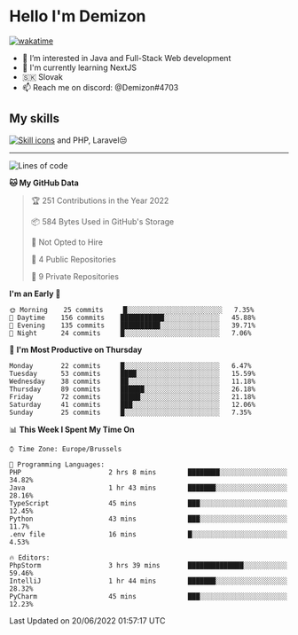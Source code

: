# Hello I'm Demizon
[![wakatime](https://wakatime.com/badge/user/6ad1949f-d6d7-44f9-9eee-c35e54cc499b.svg)](https://wakatime.com/@6ad1949f-d6d7-44f9-9eee-c35e54cc499b)
- 👀 I’m interested in Java and Full-Stack Web development
- 🌱 I'm currently learning NextJS
- 🇸🇰 Slovak
- 📫 Reach me on discord: @Demizon#4703

## My skills
[![Skill icons](https://skillicons.dev/icons?i=java,js,ts,html,css,react,py,git,docker,linux,mysql,mongo&theme=dark)](https://github.com/Demizon3433) and PHP, Laravel😒

---

<!--START_SECTION:waka-->
![Lines of code](https://img.shields.io/badge/From%20Hello%20World%20I%27ve%20Written-44%20Thousand%20lines%20of%20code-blue)

**🐱 My GitHub Data** 

> 🏆 251 Contributions in the Year 2022
 > 
> 📦 584 Bytes Used in GitHub's Storage 
 > 
> 🚫 Not Opted to Hire
 > 
> 📜 4 Public Repositories 
 > 
> 🔑 9 Private Repositories  
 > 
**I'm an Early 🐤** 

```text
🌞 Morning    25 commits     █░░░░░░░░░░░░░░░░░░░░░░░░   7.35% 
🌆 Daytime    156 commits    ███████████░░░░░░░░░░░░░░   45.88% 
🌃 Evening    135 commits    ██████████░░░░░░░░░░░░░░░   39.71% 
🌙 Night      24 commits     █░░░░░░░░░░░░░░░░░░░░░░░░   7.06%

```
📅 **I'm Most Productive on Thursday** 

```text
Monday       22 commits     █░░░░░░░░░░░░░░░░░░░░░░░░   6.47% 
Tuesday      53 commits     ████░░░░░░░░░░░░░░░░░░░░░   15.59% 
Wednesday    38 commits     ██░░░░░░░░░░░░░░░░░░░░░░░   11.18% 
Thursday     89 commits     ██████░░░░░░░░░░░░░░░░░░░   26.18% 
Friday       72 commits     █████░░░░░░░░░░░░░░░░░░░░   21.18% 
Saturday     41 commits     ███░░░░░░░░░░░░░░░░░░░░░░   12.06% 
Sunday       25 commits     █░░░░░░░░░░░░░░░░░░░░░░░░   7.35%

```


📊 **This Week I Spent My Time On** 

```text
⌚︎ Time Zone: Europe/Brussels

💬 Programming Languages: 
PHP                      2 hrs 8 mins        ████████░░░░░░░░░░░░░░░░░   34.82% 
Java                     1 hr 43 mins        ███████░░░░░░░░░░░░░░░░░░   28.16% 
TypeScript               45 mins             ███░░░░░░░░░░░░░░░░░░░░░░   12.45% 
Python                   43 mins             ███░░░░░░░░░░░░░░░░░░░░░░   11.7% 
.env file                16 mins             █░░░░░░░░░░░░░░░░░░░░░░░░   4.53%

🔥 Editors: 
PhpStorm                 3 hrs 39 mins       ██████████████░░░░░░░░░░░   59.46% 
IntelliJ                 1 hr 44 mins        ███████░░░░░░░░░░░░░░░░░░   28.32% 
PyCharm                  45 mins             ███░░░░░░░░░░░░░░░░░░░░░░   12.23%

```


 Last Updated on 20/06/2022 01:57:17 UTC
<!--END_SECTION:waka-->
